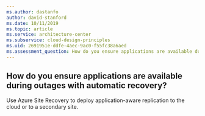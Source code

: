 ```yaml
---
ms.author: dastanfo
author: david-stanford
ms.date: 10/11/2019
ms.topic: article
ms.service: architecture-center
ms.subservice: cloud-design-principles
ms.uid: 2691951e-ddfe-4aec-9ac0-f55fc38a6aed
ms.assessment_question: How do you ensure applications are available during outages with automatic recovery?
---
```

## How do you ensure applications are available during outages with automatic recovery?


Use Azure Site Recovery to deploy application-aware replication to the cloud or to a secondary site.